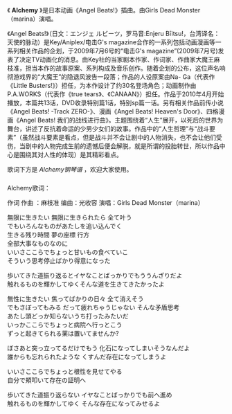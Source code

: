 

《 **Alchemy** 》是日本动画《Angel Beats!》插曲。由Girls Dead Monster（marina）演唱。

  

《Angel Beats!》（日文：エンジェ ルビーツ，罗马音:Enjeru Bīitsu!，台湾译名：天使的脉动）是Key/Aniplex/电击G's
magazine合作的一系列包括动画漫画等一系列相关作品的企划，于2009年7月6号的“电击G's
magazine”(2009年7月号)发表了决定TV动画化的消息。由Key社的当家剧本作家、作词家、作曲家大魔王麻枝准，担当本作的故事原案、系列构成及音乐创作。随着企划的公布，这位声名响彻游戏界的“大魔王”的隐退风波告一段落；作品的人设原案由Na-
Ga（代表作《Little Busters!》）担任，为本作设计了约30名登场角色；动画制作由P.A.WORKS（代表作《true
tears》、《CANAAN》）担任。作品于2010年4月开始播放，本篇共13话，DVD收录特别篇1话，特别sp篇一话。另有相关作品前传小说《Angel
Beats! -Track ZERO-》、漫画《Angel Beats! Heaven's Door》、四格漫画《Angel Beats!
我们的战线进行曲》。主题围绕着“人生”展开，以死后的世界为舞台，讲述了反抗着命运的少男少女们的故事。作品中的“人生哲理”与“战斗要素”（虽然战斗要素是看点，但是战斗并不会让剧中的人物消失，也不会让他们受伤，当剧中的人物完成生前的遗憾后便会解脱，就是所谓的投胎转世，所以作品中心是围绕其对人性的体现）是其精彩看点。

  

歌词下方是 _Alchemy钢琴谱_ ，欢迎大家使用。

###  
Alchemy歌词：

作词 作曲 ：麻枝准 编曲：光收容 演唱：Girls Dead Monster（marina）  
  

  
無限に生きたい 無限に生きられたら 全て叶う  
でもいろんなものがあたしを追い込んでく  
生きる残り時間 夢の座標 行方  
全部大事なものなのに  
いいさここらでちょっと甘いもの食べていこ  
そういう思考停止ばかり得意になった

歩いてきた道振り返るとイヤなことばっかりでもううんざりだよ  
触れるものを輝かしてゆくそんな道を生きてきたかったよ

無性に生きたい 焦ってばかりの日々 全て消えそう  
でもさぼってもみる だって疲れちゃうじゃない そんな矛盾思考  
あたし頭どっか知らないうち打ったみたいだ  
いっかここらでちょっと病院へ行っとこう  
ずっと起きてられる薬は置いてませんか?

ぼさあと突っ立ってるだけでもう 化石になってしまいそうなんだよ  
誰からも忘れられたような くすんだ存在になってしまうよ

いいさここらでちょっと根性を見せてやる  
自分で頬叩いて存在の証明へ

歩いてきた道振り返らない イヤなことばっかりでも前へ進め  
触れるものを輝かしてゆく そんな存在になってみせるよ

